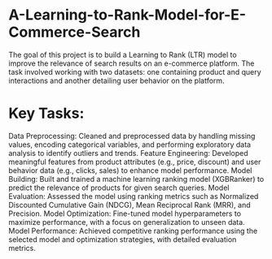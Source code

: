 # A-Learning-to-Rank-Model-for-E-Commerce-Search
The goal of this project is to build a Learning to Rank (LTR) model to improve the relevance of search results on an e-commerce platform. The task involved working with two datasets: one containing product and query interactions and another detailing user behavior on the platform.
# Key Tasks:
Data Preprocessing: Cleaned and preprocessed data by handling missing values, encoding categorical variables, and performing exploratory data analysis to identify outliers and trends.
Feature Engineering: Developed meaningful features from product attributes (e.g., price, discount) and user behavior data (e.g., clicks, sales) to enhance model performance.
Model Building: Built and trained a machine learning ranking model (XGBRanker) to predict the relevance of products for given search queries.
Model Evaluation: Assessed the model using ranking metrics such as Normalized Discounted Cumulative Gain (NDCG), Mean Reciprocal Rank (MRR), and Precision.
Model Optimization: Fine-tuned model hyperparameters to maximize performance, with a focus on generalization to unseen data.
Model Performance: Achieved competitive ranking performance using the selected model and optimization strategies, with detailed evaluation metrics.
